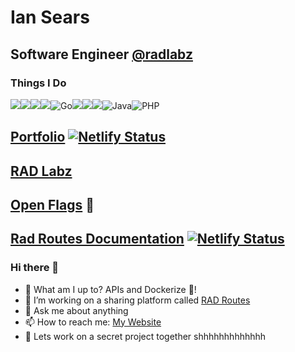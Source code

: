 # Ian Sears
## Software Engineer [@radlabz](https://radlabz.com/)

### Things I Do
<img src="https://img.shields.io/badge/python%20-%2314354C.svg?&style=for-the-badge&logo=python&logoColor=white"/><img src="https://img.shields.io/badge/node.js%20-%2343853D.svg?&style=for-the-badge&logo=node.js&logoColor=white"/><img src="https://img.shields.io/badge/javascript%20-%23323330.svg?&style=for-the-badge&logo=javascript&logoColor=%23F7DF1E"/><img src="https://img.shields.io/badge/Elixir-4B275F?style=for-the-badge&logo=elixir&logoColor=white"/><img alt="Go" src="https://img.shields.io/badge/go-%2300ADD8.svg?&style=for-the-badge&logo=go&logoColor=white"/><img src="https://img.shields.io/badge/typescript%20-%23007ACC.svg?&style=for-the-badge&logo=typescript&logoColor=white"/><img src="https://img.shields.io/badge/html5%20-%23E34F26.svg?&style=for-the-badge&logo=html5&logoColor=white"/><img src="https://img.shields.io/badge/css3%20-%231572B6.svg?&style=for-the-badge&logo=css3&logoColor=white"/><img alt="Java" src="https://img.shields.io/badge/java-%23ED8B00.svg?&style=for-the-badge&logo=java&logoColor=white"/>![PHP](https://img.shields.io/badge/php-%23777BB4.svg?style=for-the-badge&logo=php&logoColor=white)

## [Portfolio](https://ianss.dev) [![Netlify Status](https://api.netlify.com/api/v1/badges/f6b2b507-ee14-42a1-a4d8-5e49e16b7ac4/deploy-status)](https://app.netlify.com/sites/clever-lumiere-8ac0ff/deploys)

## [RAD Labz](https://radlabz.com/)

## [Open Flags](https://openflags.net/) 🏁

## [Rad Routes Documentation](http://docs.radroutes.com) [![Netlify Status](https://api.netlify.com/api/v1/badges/f6b2b507-ee14-42a1-a4d8-5e49e16b7ac4/deploy-status)](https://tender-goodall-ad5f05.netlify.app/)

<!-- ## [Open Flags API](https://openflags.net) <img src="https://img.shields.io/website?url=http%3A%2F%2Fianss.dev"> -->

<!-- ## [UseLess API](https://uselessapi.com)  <img src="https://img.shields.io/website?url=https%3A%2F%2Fuselessapi.com"> -->


### Hi there 👋
<!-- - 👯 I’m looking to collaborate on [Open Flags API](https://github.com/shyaboi/openflagsapi) || [Goge](https://github.com/Goge-api) -->
- 🔭 What am I up to? APIs and Dockerize 🐳!
- 🌱 I’m working on a sharing platform called [RAD Routes](https://radroutes.com/)
- 💬 Ask me about anything
- 📫 How to reach me: [My Website](https://ianss.dev/) 
- 🔐 Lets work on a secret project together shhhhhhhhhhhhh
